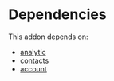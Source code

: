 # Dependencies

This addon depends on:

- [analytic](https://github.com/bringout/oca-ocb-core)
- [contacts](https://github.com/bringout/oca-ocb-technical)
- [account](https://github.com/bringout/oca-ocb-accounting)
